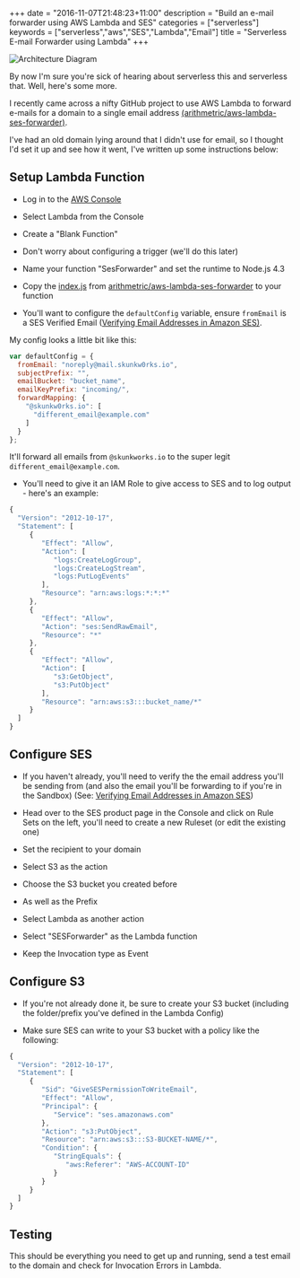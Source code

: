 +++
date = "2016-11-07T21:48:23+11:00"
description = "Build an e-mail forwarder using AWS Lambda and SES"
categories = ["serverless"]
keywords = ["serverless","aws","SES","Lambda","Email"]
title = "Serverless E-mail Forwarder using Lambda"
+++

![Architecture Diagram](/images/ses-forwarder-architecture.png)

By now I'm sure you're sick of hearing about serverless this and serverless that. Well, here's some more.

I recently came across a nifty GitHub project to use AWS Lambda to forward e-mails for a domain to a single email address [(arithmetric/aws-lambda-ses-forwarder)](https://github.com/arithmetric/aws-lambda-ses-forwarder).

I've had an old domain lying around that I didn't use for email, so I thought I'd set it up and see how it went, I've written up some instructions below:

## Setup Lambda Function

* Log in to the [AWS Console](https://console.aws.amazon.com) 

* Select Lambda from the Console

* Create a "Blank Function"

* Don't worry about configuring a trigger (we'll do this later)

* Name your function "SesForwarder" and set the runtime to Node.js 4.3

* Copy the [index.js](https://github.com/arithmetric/aws-lambda-ses-forwarder/blob/master/index.js) from [arithmetric/aws-lambda-ses-forwarder](https://github.com/arithmetric/aws-lambda-ses-forwarder) to your function

* You'll want to configure the `defaultConfig` variable, ensure `fromEmail` is a SES Verified Email ([Verifying Email Addresses in Amazon SES)](https://docs.aws.amazon.com/ses/latest/DeveloperGuide/verify-email-addresses.html).

My config looks a little bit like this:

```javascript
var defaultConfig = {
  fromEmail: "noreply@mail.skunkw0rks.io",
  subjectPrefix: "",
  emailBucket: "bucket_name",
  emailKeyPrefix: "incoming/",
  forwardMapping: {
    "@skunkw0rks.io": [
      "different_email@example.com"
    ]
  }
};
```
It'll forward all emails from `@skunkworks.io` to the super legit `different_email@example.com`.

* You'll need to give it an IAM Role to give access to SES and to log output - here's an example:

```javascript
{
  "Version": "2012-10-17",
  "Statement": [
     {
        "Effect": "Allow",
        "Action": [
           "logs:CreateLogGroup",
           "logs:CreateLogStream",
           "logs:PutLogEvents"
        ],
        "Resource": "arn:aws:logs:*:*:*"
     },
     {
        "Effect": "Allow",
        "Action": "ses:SendRawEmail",
        "Resource": "*"
     },
     {
        "Effect": "Allow",
        "Action": [
           "s3:GetObject",
           "s3:PutObject"
        ],
        "Resource": "arn:aws:s3:::bucket_name/*"
     }
  ]
}
```

## Configure SES

* If you haven't already, you'll need to verify the the email address you'll be sending from (and also the email you'll be forwarding to if you're in the Sandbox) (See: [Verifying Email Addresses in Amazon SES](https://docs.aws.amazon.com/ses/latest/DeveloperGuide/verify-email-addresses.html))

* Head over to the SES product page in the Console and click on Rule Sets on the left, you'll need to create a new Ruleset (or edit the existing one)

* Set the recipient to your domain
 * Select S3 as the action

* Choose the S3 bucket you created before
 * As well as the Prefix

* Select Lambda as another action
 * Select "SESForwarder" as the Lambda function
 * Keep the Invocation type as Event

## Configure S3

* If you're not already done it, be sure to create your S3 bucket (including the folder/prefix you've defined in the Lambda Config)

* Make sure SES can write to your S3 bucket with a policy like the following:

```javascript
{
  "Version": "2012-10-17",
  "Statement": [
     {
        "Sid": "GiveSESPermissionToWriteEmail",
        "Effect": "Allow",
        "Principal": {
           "Service": "ses.amazonaws.com"
        },
        "Action": "s3:PutObject",
        "Resource": "arn:aws:s3:::S3-BUCKET-NAME/*",
        "Condition": {
           "StringEquals": {
              "aws:Referer": "AWS-ACCOUNT-ID"
           }
        }
     }
  ]
}
```

## Testing

This should be everything you need to get up and running, send a test email to the domain and check for Invocation Errors in Lambda.


